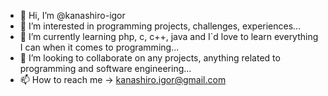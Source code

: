 - 👋 Hi, I’m @kanashiro-igor
- 👀 I’m interested in programming projects, challenges, experiences...
- 🌱 I’m currently learning php, c, c++, java and I`d love to learn everything I can when it comes to programming...
- 💞️ I’m looking to collaborate on any projects, anything related to programming and software engineering...
- 📫 How to reach me -> kanashiro.igor@gmail.com

<!---
kanashiro-igor/kanashiro-igor is a ✨ special ✨ repository because its `README.md` (this file) appears on your GitHub profile.
You can click the Preview link to take a look at your changes.
--->
